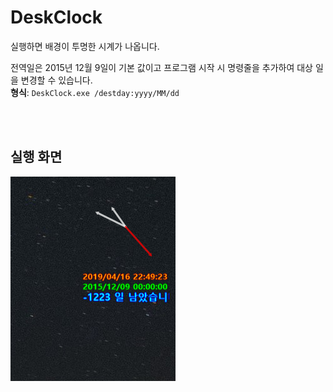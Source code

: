 # DeskClock

실행하면 배경이 투명한 시계가 나옵니다.

전역일은 2015년 12월 9일이 기본 값이고 프로그램 시작 시 명령줄을 추가하여 대상 일을 변경할 수 있습니다.<br />
**형식**: `DeskClock.exe /destday:yyyy/MM/dd`

<br />
<br />

## 실행 화면
![DeskClock Image][1]

[1]: ./clock.png